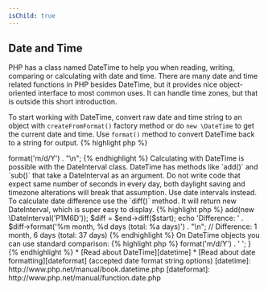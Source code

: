 ```yaml
---
isChild: true
---
```


## Date and Time

PHP has a class named DateTime to help you when reading, writing, comparing or calculating with date and time. There are
many date and time related functions in PHP besides DateTime, but it provides nice object-oriented interface to most
common uses. It can handle time zones, but that is outside this short introduction.

To start working with DateTime, convert raw date and time string to an object with `createFromFormat()` factory method
or do `new \DateTime` to get the current date and time. Use `format()` method to convert DateTime back to a string for
output.
{% highlight php %}
<?php
$raw = '22. 11. 1968';
$start = \DateTime::createFromFormat('d. m. Y', $raw);

echo 'Start date: ' . $start->format('m/d/Y') . "\n";
{% endhighlight %}

Calculating with DateTime is possible with the DateInterval class. DateTime has methods like `add()` and `sub()` that
take a DateInterval as an argument. Do not write code that expect same number of seconds in every day, both daylight
saving and timezone alterations will break that assumption. Use date intervals instead. To calculate date difference use
the `diff()` method. It will return new DateInterval, which is super easy to display.
{% highlight php %}
<?php
// create a copy of $start and add one month and 6 days
$end = clone $start;
$end->add(new \DateInterval('P1M6D'));

$diff = $end->diff($start);
echo 'Difference: ' . $diff->format('%m month, %d days (total: %a days)') . "\n";
// Difference: 1 month, 6 days (total: 37 days)
{% endhighlight %}

On DateTime objects you can use standard comparison:
{% highlight php %}
<?php
if ($start < $end) {
    echo "Start is before end!\n";
}
{% endhighlight %}

One last example to demonstrate the DatePeriod class. It is used to iterate over recurring events. It can take two
DateTime objects, start and end, and the interval for which it will return all events in between.
{% highlight php %}
<?php
// output all thursdays between $start and $end
$periodInterval = \DateInterval::createFromDateString('first thursday');
$periodIterator = new \DatePeriod($start, $periodInterval, $end, \DatePeriod::EXCLUDE_START_DATE);
foreach ($periodIterator as $date) {
    // output each date in the period
    echo $date->format('m/d/Y') . ' ';
}
{% endhighlight %}

* [Read about DateTime][datetime]
* [Read about date formatting][dateformat] (accepted date format string options)

[datetime]: http://www.php.net/manual/book.datetime.php
[dateformat]: http://www.php.net/manual/function.date.php
